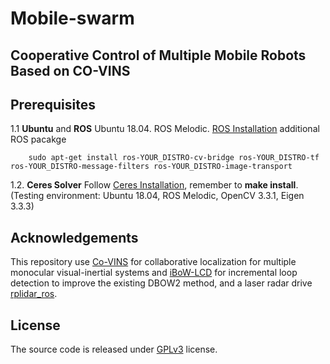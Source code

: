 # Mobile-swarm
## Cooperative Control of Multiple Mobile Robots Based on CO-VINS




## Prerequisites 
1.1 **Ubuntu** and **ROS**
Ubuntu  18.04.
ROS Melodic. [ROS Installation](http://wiki.ros.org/ROS/Installation)
additional ROS pacakge

```
    sudo apt-get install ros-YOUR_DISTRO-cv-bridge ros-YOUR_DISTRO-tf ros-YOUR_DISTRO-message-filters ros-YOUR_DISTRO-image-transport
```

1.2. **Ceres Solver**
Follow [Ceres Installation](http://ceres-solver.org/installation.html), remember to **make install**.
(Testing environment: Ubuntu 18.04, ROS Melodic, OpenCV 3.3.1, Eigen 3.3.3) 

## Acknowledgements
This repository use [Co-VINS](https://github.com/qintonguav/Co-VINS) for collaborative localization for multiple monocular visual-inertial systems and [iBoW-LCD](https://github.com/emiliofidalgo/ibow-lcd) for incremental loop detection to improve the existing DBOW2 method, and a laser radar drive [rplidar_ros](https://github.com/robopeak/rplidar_ros).

## License
The source code is released under [GPLv3](http://www.gnu.org/licenses/) license.